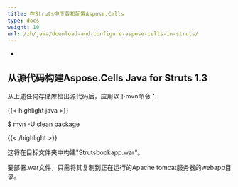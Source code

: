 ```yaml
---
title: 在Struts中下载和配置Aspose.Cells
type: docs
weight: 10
url: /zh/java/download-and-configure-aspose-cells-in-struts/
---
```


- 
## **从源代码构建Aspose.Cells Java for Struts 1.3**
从上述任何存储库检出源代码后，应用以下mvn命令：

{{< highlight java >}}

 $ mvn -U clean package 

{{< /highlight >}}

这将在目标文件夹中构建"Strutsbookapp.war"。

要部署.war文件，只需将其复制到正在运行的Apache tomcat服务器的webapp目录。
